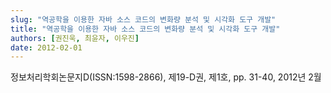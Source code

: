 ```yaml
---
slug: "역공학을 이용한 자바 소스 코드의 변화량 분석 및 시각화 도구 개발"
title: "역공학을 이용한 자바 소스 코드의 변화량 분석 및 시각화 도구 개발"
authors: [권진욱, 최윤자, 이우진]
date: 2012-02-01
---
```


정보처리학회논문지D(ISSN:1598-2866), 제19-D권, 제1호, pp. 31-40, 2012년 2월
